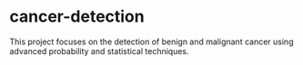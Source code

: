 # cancer-detection
This project focuses on the detection of benign and malignant cancer using advanced probability and statistical techniques.
